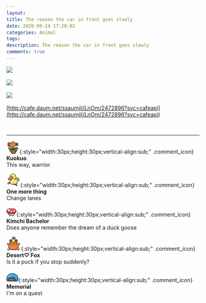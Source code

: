 ```yaml
---
layout: 
title: The reason the car in front goes slowly
date: 2020-09-24 17:28:02
categories: Animal
tags: 
description: The reason the car in front goes slowly
comments: true
---
```


![](https://blog.kakaocdn.net/dn/bTswp6/btqJogfdrkK/ZkoaSzoHkkZo4RPkDBTyS0/img.gif)

![](https://blog.kakaocdn.net/dn/rBTB9/btqJsv3HVcP/LpxPzKr0GPkohfzK02jjN1/img.gif)

![](https://blog.kakaocdn.net/dn/vrclS/btqJrxOd5bu/uz7T3Vsr8QU1PCOYWdtvXK/img.gif)

[http://cafe.daum.net/ssaumjil/LnOm/2472896?svc=cafeapi](<http://cafe.daum.net/ssaumjil/LnOm/2472896?svc=cafeapi>)

​

* * *

![comment](/assets/character/plant.png){:style="width:30px;height:30px;vertical-align:sub;" .comment_icon} **Kuokuo**  
This way, warrior.   
  
![comment](/assets/character/duck.png){:style="width:30px;height:30px;vertical-align:sub;" .comment_icon} **One more thing**  
Change lanes   
  
![comment](/assets/character/mushroom.png){:style="width:30px;height:30px;vertical-align:sub;" .comment_icon} **Kimchi Bachelor**  
Does anyone remember the dream of a duck goose   
  
![comment](/assets/character/bird.png){:style="width:30px;height:30px;vertical-align:sub;" .comment_icon} **Desert♡ Fox**  
Is it a puck if you stop suddenly?   
  
![comment](/assets/character/turtle.png){:style="width:30px;height:30px;vertical-align:sub;" .comment_icon} **Memorial**  
I'm on a quest   
  

